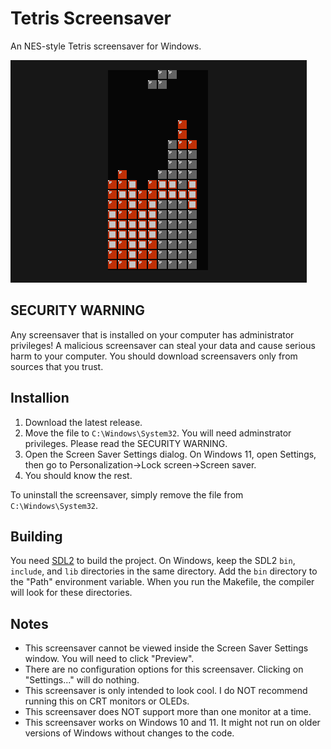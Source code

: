 # Tetris Screensaver
An NES-style Tetris screensaver for Windows.

![](img.png)

## SECURITY WARNING
Any screensaver that is installed on your computer has administrator privileges! A malicious screensaver can steal your data and cause serious harm to your computer. You should download screensavers only from sources that you trust.

## Installion
1. Download the latest release.
2. Move the file to `C:\Windows\System32`. You will need adminstrator privileges. Please read the SECURITY WARNING.
3. Open the Screen Saver Settings dialog. On Windows 11, open Settings, then go to Personalization->Lock screen->Screen saver.
4. You should know the rest.

To uninstall the screensaver, simply remove the file from `C:\Windows\System32`.

## Building
You need [SDL2](https://www.libsdl.org/) to build the project. On Windows, keep the SDL2 `bin`, `include`, and `lib` directories in the same directory. Add the `bin` directory to the "Path" environment variable. When you run the Makefile, the compiler will look for these directories.

## Notes
- This screensaver cannot be viewed inside the Screen Saver Settings window. You will need to click "Preview".
- There are no configuration options for this screensaver. Clicking on "Settings..." will do nothing.
- This screensaver is only intended to look cool. I do NOT recommend running this on CRT monitors or OLEDs.
- This screensaver does NOT support more than one monitor at a time.
- This screensaver works on Windows 10 and 11. It might not run on older versions of Windows without changes to the code.
